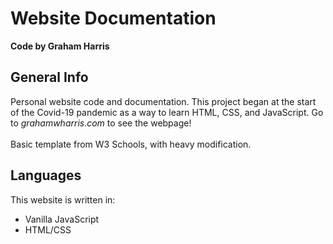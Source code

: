# Website Documentation
<b>Code by Graham Harris</b><br>

## General Info
Personal website code and documentation. This project began at the start of the Covid-19 pandemic as a way to learn HTML, CSS, and JavaScript. Go to <i>grahamwharris.com</i> to see the webpage!\
\
Basic template from W3 Schools, with heavy modification.<br>

## Languages
This website is written in:
* Vanilla JavaScript
* HTML/CSS


